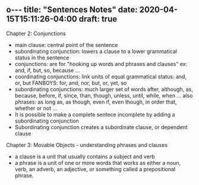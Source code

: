 o---
title: "Sentences Notes"
date: 2020-04-15T15:11:26-04:00
draft: true
---


Chapter 2: Conjunctions

* main clause: central point of the sentence
* subordinating conjunction: lowers a clause to a lower grammatical status in the sentence
* conjunctions: are for "hooking up words and phrases and clauses"
  ex: and, if, but, so, because ...
* coordinating conjunctions: link units of equal grammatical status: and, or, but
  FANBOYS: for, and, nor, but, or, yet, so
* subordinating conjunctions: much larger set of words
  after, although, as, because, before, if, since, than, though, unless, until, while, when ...
  also phrases: as long as, as though, even if, even though, in order that, whether or not ...
* It is possible to make a complete sentece incomplete by adding a subordinating conjunction
* Subordinating conjunction creates a subordinate clause, or dependent clause


Chapter 3: Movable Objects - understanding phrases and clauses
* a clause is a unit that usually contains a subject and verb
* a phrase is a unit of one or more words that works as either a noun, verb, an adverb,
  an adjective, or something called a prepositional phrase.
  